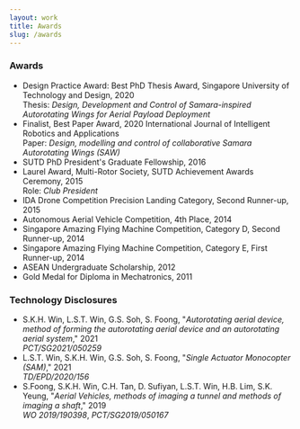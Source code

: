 ```yaml
---
layout: work
title: Awards
slug: /awards
---
```


### Awards
- Design Practice Award: Best PhD Thesis Award, Singapore University of Technology and Design, 2020<br>Thesis: _Design, Development and Control of Samara-inspired Autorotating Wings for Aerial Payload Deployment_
- Finalist, Best Paper Award, 2020 International Journal of Intelligent Robotics and Applications<br>Paper: _Design, modelling and control of collaborative Samara Autorotating Wings (SAW)_
- SUTD PhD President's Graduate Fellowship, 2016
- Laurel Award, Multi-Rotor Society, SUTD Achievement Awards Ceremony, 2015<br>Role: _Club President_
- IDA Drone Competition Precision Landing Category, Second Runner-up, 2015
- Autonomous Aerial Vehicle Competition, 4th Place, 2014
- Singapore Amazing Flying Machine Competition, Category D, Second Runner-up, 2014
- Singapore Amazing Flying Machine Competition, Category E, First Runner-up, 2014
- ASEAN Undergraduate Scholarship, 2012
- Gold Medal for Diploma in Mechatronics, 2011

### Technology Disclosures
- S.K.H. Win, L.S.T. Win, G.S. Soh, S. Foong, "_Autorotating aerial device, method of forming the autorotating aerial device and an autorotating aerial system_," 2021<br>_PCT/SG2021/050259_
- L.S.T. Win, S.K.H. Win, G.S. Soh, S. Foong, "_Single Actuator Monocopter (SAM)_," 2021<br>_TD/EPD/2020/156_
- S.Foong, S.K.H. Win, C.H. Tan, D. Sufiyan, L.S.T. Win, H.B. Lim, S.K. Yeung, "_Aerial Vehicles, methods of imaging a tunnel and methods of imaging a shaft_," 2019<br>_WO 2019/190398_, _PCT/SG2019/050167_
